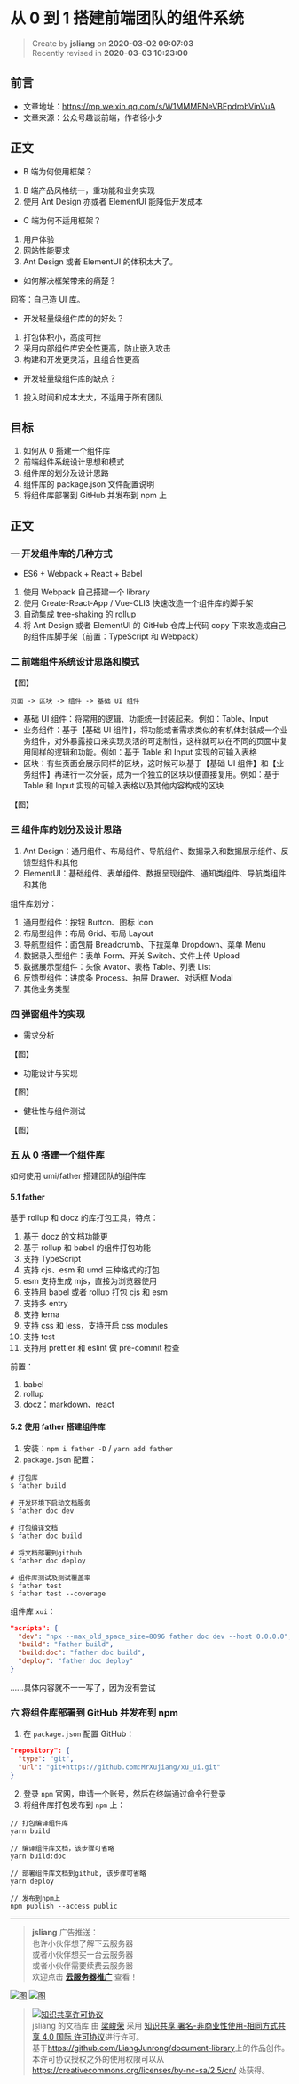 从 0 到 1 搭建前端团队的组件系统
===

> Create by **jsliang** on **2020-03-02 09:07:03**  
> Recently revised in **2020-03-03 10:23:00**

## 前言

* 文章地址：https://mp.weixin.qq.com/s/W1MMMBNeVBEpdrobVinVuA
* 文章来源：公众号趣谈前端，作者徐小夕

## 正文

* B 端为何使用框架？

1. B 端产品风格统一，重功能和业务实现
2. 使用 Ant Design 亦或者 ElementUI 能降低开发成本

* C 端为何不适用框架？

1. 用户体验
2. 网站性能要求
3. Ant Design 或者 ElementUI 的体积太大了。

* 如何解决框架带来的痛楚？

回答：自己造 UI 库。

* 开发轻量级组件库的的好处？

1. 打包体积小，高度可控
2. 采用内部组件库安全性更高，防止嵌入攻击
3. 构建和开发更灵活，且组合性更高

* 开发轻量级组件库的缺点？

1. 投入时间和成本太大，不适用于所有团队

## 目标

1. 如何从 0 搭建一个组件库
2. 前端组件系统设计思想和模式
3. 组件库的划分及设计思路
4. 组件库的 package.json 文件配置说明
5. 将组件库部署到 GitHub 并发布到 npm 上

## 正文

### 一 开发组件库的几种方式

* ES6 + Webpack + React + Babel

1. 使用 Webpack 自己搭建一个 library
2. 使用 Create-React-App / Vue-CLI3 快速改造一个组件库的脚手架
3. 自动集成 tree-shaking 的 rollup
4. 将 Ant Design 或者 ElementUI 的 GitHub 仓库上代码 copy 下来改造成自己的组件库脚手架（前置：TypeScript 和 Webpack）

### 二 前端组件系统设计思路和模式

【图】

```
页面 -> 区块 -> 组件 -> 基础 UI 组件
```

* 基础 UI 组件：将常用的逻辑、功能统一封装起来。例如：Table、Input
* 业务组件：基于【基础 UI 组件】，将功能或者需求类似的有机体封装成一个业务组件，对外暴露接口来实现灵活的可定制性，这样就可以在不同的页面中复用同样的逻辑和功能。例如：基于 Table 和 Input 实现的可输入表格
* 区块：有些页面会展示同样的区块，这时候可以基于【基础 UI 组件】和【业务组件】再进行一次分装，成为一个独立的区块以便直接复用。例如：基于 Table 和 Input 实现的可输入表格以及其他内容构成的区块

【图】

### 三 组件库的划分及设计思路

1. Ant Design：通用组件、布局组件、导航组件、数据录入和数据展示组件、反馈型组件和其他
2. ElementUI：基础组件、表单组件、数据呈现组件、通知类组件、导航类组件和其他

组件库划分：

1. 通用型组件：按钮 Button、图标 Icon
2. 布局型组件：布局 Grid、布局 Layout
3. 导航型组件：面包屑 Breadcrumb、下拉菜单 Dropdown、菜单 Menu
4. 数据录入型组件：表单 Form、开关 Switch、文件上传 Upload
5. 数据展示型组件：头像 Avator、表格 Table、列表 List
6. 反馈型组件：进度条 Process、抽屉 Drawer、对话框 Modal
7. 其他业务类型

### 四 弹窗组件的实现

* 需求分析

【图】

* 功能设计与实现

【图】

* 健壮性与组件测试

【图】

### 五 从 0 搭建一个组件库

如何使用 umi/father 搭建团队的组件库

#### 5.1 father

基于 rollup 和 docz 的库打包工具，特点：

1. 基于 docz 的文档功能更
2. 基于 rollup 和 babel 的组件打包功能
3. 支持 TypeScript
4. 支持 cjs、esm 和 umd 三种格式的打包
5. esm 支持生成 mjs，直接为浏览器使用
6. 支持用 babel 或者 rollup 打包 cjs 和 esm
7. 支持多 entry
8. 支持 lerna
9. 支持 css 和 less，支持开启 css modules
10. 支持 test
11. 支持用 prettier 和 eslint 做 pre-commit 检查

前置：

1. babel
2. rollup
3. docz：markdown、react

#### 5.2 使用 father 搭建组件库

1. 安装：`npm i father -D` / `yarn add father`
2. `package.json` 配置：

```shell
# 打包库
$ father build

# 开发环境下启动文档服务
$ father doc dev

# 打包编译文档
$ father doc build

# 将文档部署到github
$ father doc deploy

# 组件库测试及测试覆盖率
$ father test
$ father test --coverage
```

组件库 `xui`：

```json
"scripts": {
  "dev": "npx --max_old_space_size=8096 father doc dev --host 0.0.0.0",
  "build": "father build",
  "build:doc": "father doc build",
  "deploy": "father doc deploy"
}
```

……具体内容就不一一写了，因为没有尝试

### 六 将组件库部署到 GitHub 并发布到 npm

1. 在 `package.json` 配置 GitHub：

```json
"repository": {
  "type": "git",
  "url": "git+https://github.com:MrXujiang/xu_ui.git"
}
```

2. 登录 `npm` 官网，申请一个账号，然后在终端通过命令行登录
3. 将组件库打包发布到 `npm` 上：

```shell
// 打包编译组件库
yarn build

// 编译组件库文档，该步骤可省略
yarn build:doc

// 部署组件库文档到github, 该步骤可省略
yarn deploy

// 发布到npm上
npm publish --access public
```

---

> **jsliang** 广告推送：  
> 也许小伙伴想了解下云服务器  
> 或者小伙伴想买一台云服务器  
> 或者小伙伴需要续费云服务器  
> 欢迎点击 **[云服务器推广](https://github.com/LiangJunrong/document-library/blob/master/other-library/Monologue/%E7%A8%B3%E9%A3%9F%E8%89%B0%E9%9A%BE.md)** 查看！

[![图](../../../public-repertory/img/z-small-seek-ali-3.jpg)](https://promotion.aliyun.com/ntms/act/qwbk.html?userCode=w7hismrh)
[![图](../../../public-repertory/img/z-small-seek-tencent-2.jpg)](https://cloud.tencent.com/redirect.php?redirect=1014&cps_key=49f647c99fce1a9f0b4e1eeb1be484c9&from=console)

> <a rel="license" href="http://creativecommons.org/licenses/by-nc-sa/4.0/"><img alt="知识共享许可协议" style="border-width:0" src="https://i.creativecommons.org/l/by-nc-sa/4.0/88x31.png" /></a><br /><span xmlns:dct="http://purl.org/dc/terms/" property="dct:title">jsliang 的文档库</span> 由 <a xmlns:cc="http://creativecommons.org/ns#" href="https://github.com/LiangJunrong/document-library" property="cc:attributionName" rel="cc:attributionURL">梁峻荣</a> 采用 <a rel="license" href="http://creativecommons.org/licenses/by-nc-sa/4.0/">知识共享 署名-非商业性使用-相同方式共享 4.0 国际 许可协议</a>进行许可。<br />基于<a xmlns:dct="http://purl.org/dc/terms/" href="https://github.com/LiangJunrong/document-library" rel="dct:source">https://github.com/LiangJunrong/document-library</a>上的作品创作。<br />本许可协议授权之外的使用权限可以从 <a xmlns:cc="http://creativecommons.org/ns#" href="https://creativecommons.org/licenses/by-nc-sa/2.5/cn/" rel="cc:morePermissions">https://creativecommons.org/licenses/by-nc-sa/2.5/cn/</a> 处获得。
